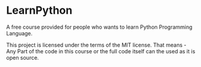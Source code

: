 # LearnPython
A free course provided for people who wants to learn Python Programming Language.

This project is licensed under the terms of the MIT license. 
That means - Any Part of the code in this course or the full code itself can the used as it is  open source. 